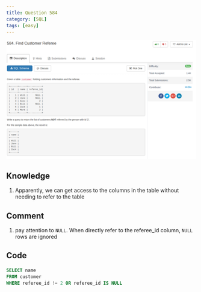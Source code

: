 ```yaml
---
title: Question 584
category: [SQL]
tags: [easy]
---
```


![Description](../Assets/Figure/question584.png)

## Knowledge

1. Apparently, we can get access to the columns in the table without needing to refer to the table

## Comment

1. pay attention to `NULL`. When directly refer to the referee_id column, `NULL` rows are ignored

## Code

```sql
SELECT name
FROM customer
WHERE referee_id != 2 OR referee_id IS NULL
```
